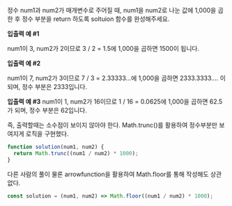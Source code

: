 정수 num1과 num2가 매개변수로 주어질 때, num1을 num2로 나눈 값에 1,000을 곱한 후 정수 부분을 return 하도록 soltuion 함수를 완성해주세요.

**입출력 예 #1**

num1이 3, num2가 2이므로 3 / 2 = 1.5에 1,000을 곱하면 1500이 됩니다.

**입출력 예 #2**

num1이 7, num2가 3이므로 7 / 3 = 2.33333...에 1,000을 곱하면 2333.3333.... 이 되며, 정수 부분은 2333입니다.

**입출력 예 #3**
num1이 1, num2가 16이므로 1 / 16 = 0.0625에 1,000을 곱하면 62.5가 되며, 정수 부분은 62입니다.

즉, 출력할때는 소수점이 보이지 않아야 한다.
Math.trunc()를 활용하여 정수부분만 보여지게 로직을 구현했다.

```js
function solution(num1, num2) {
  return Math.trunc((num1 / num2) * 1000);
}
```

다른 사람의 풀이
물론 arrowfunction을 활용하여 Math.floor를 통해 작성해도 상관없다.

```js
const solution = (num1, num2) => Math.floor((num1 / num2) * 1000);
```

